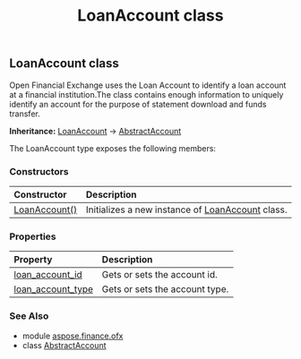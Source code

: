 ﻿---
title: LoanAccount class
second_title: Aspose.Finance for Python via .NET API References
description: 
type: docs
weight: 550
url: /python-net/aspose.finance.ofx/loanaccount/
is_root: false
---

## LoanAccount class

Open Financial Exchange uses the Loan Account to identify a loan account at a financial institution.The class contains enough information to uniquely identify an account for the purpose of statement download and funds transfer.



**Inheritance:** [LoanAccount](/finance/python-net/aspose.finance.ofx/loanaccount) → 
[AbstractAccount](/finance/python-net/aspose.finance.ofx/abstractaccount)



The LoanAccount type exposes the following members:

### Constructors
| Constructor | Description |
| :- | :- |
| [LoanAccount()](/finance/python-net/aspose.finance.ofx/loanaccount/__init__/#) | Initializes a new instance of [LoanAccount](/finance/python-net/aspose.finance.ofx/loanaccount) class. |


### Properties
| Property | Description |
| :- | :- |
| [loan_account_id](/finance/python-net/aspose.finance.ofx/loanaccount/loan_account_id) | Gets or sets the account id. |
| [loan_account_type](/finance/python-net/aspose.finance.ofx/loanaccount/loan_account_type) | Gets or sets the account type. |


### See Also

* module [aspose.finance.ofx](../)
* class [AbstractAccount](/finance/python-net/aspose.finance.ofx/abstractaccount)

